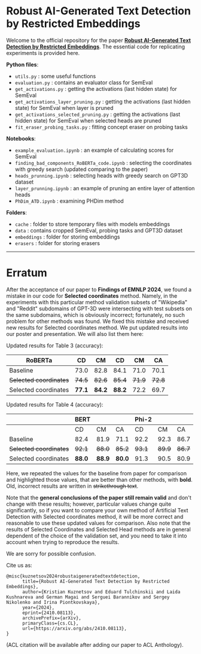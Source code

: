 # Robust AI-Generated Text Detection by Restricted Embeddings

Welcome to the official repository for the paper [**Robust AI-Generated Text Detection by Restricted Embeddings**](https://arxiv.org/abs/2410.08113). The essential code for replicating experiments is provided here. 

**Python files**:
- `utils.py` : some useful functions
- `evaluation.py` : contains an evaluator class for SemEval
- `get_activations.py` : getting the activations (last hidden state) for SemEval
- `get_activations_layer_pruning.py` : getting the activations (last hidden state) for SemEval when layer is pruned
- `get_activations_selected_pruning.py` : getting the activations (last hidden state) for SemEval when selected heads are pruned
- `fit_eraser_probing_tasks.py` : fitting concept eraser on probing tasks

**Notebooks**:
- `example_evaluation.ipynb` : an example of calculating scores for SemEval
- `finding_bad_components_RoBERTa_code.ipynb` : selecting the coordinates with greedy search (updated comparing to the paper)
- `heads_prunning.ipynb` : selecting heads with greedy search on GPT3D dataset
- `layer_prunning.ipynb` : an example of pruning an entire layer of attention heads
- `PhDim_ATD.ipynb` : examining PHDim method

**Folders**:
- `cache` : folder to store temporary files with models embeddings
- `data` : contains cropped SemEval, probing tasks and GPT3D dataset
- `embeddings` : folder for storing embeddings 
- `erasers` : folder for storing erasers

---

# Erratum

After the acceptance of our paper to **Findings of EMNLP 2024**, we found a mistake in our code for **Selected coordinates** method. Namely, in the experiments with this particular method validation subsets of "Wikipedia" and "Reddit" subdomains of GPT-3D were intersecting with test subsets on the same subdomains, which is obviously incorrect; fortunately, no such problem for other methods was found. We fixed this mistake and received new results for Selected coordinates method. We put updated results into our poster and presentation. We will also list them here: 

Updated results for Table 3 (accuracy):

| RoBERTa | CD | CM | CD | CM | CA |
| --- | --- | --- | --- | --- | --- |
| Baseline | 73.0 | 82.8|  84.1| 71.0| 70.1 |
| ~~Selected coordinates~~ | ~~74.5~~ | ~~82.6~~ | ~~85.4~~ | ~~71.9~~ | ~~72.8~~ |
| Selected coordinates | **77.1** | **84.2** | **88.2** | 72.2 | 69.7 |

Updated results for Table 4 (accuracy):

| | BERT | | | Phi-2 | | |
| --- | --- | --- | --- | --- | --- | --- |
|   | CD | CM | CA | CD | CM | CA |
| Baseline | 82.4 | 81.9 | 71.1 | 92.2 | 92.3 | 86.7 | 92.8 | 88.5 | 80.5 |
| ~~Selected coordinates~~ | ~~92.1~~ | ~~88.0~~ | ~~85.2~~ | ~~93.1~~ | ~~89.9~~ | ~~86.7~~ |
| Selected coordinates | **88.0** | **88.9** | **80.0** | 91.3 | 90.5 | 80.9 |

Here, we repeated the values for the baseline from paper for comparison and highlighted those values, that are better than other methods, with **bold**. Old, incorrect results are written in ~~strikethrough text~~.

Note that the **general conclusions of the paper still remain valid** and don't change with these results; however, particular values change quite significantly, so if you want to compare your own method of Artificial Text Detection with Selected coordinates method, it will be more correct and reasonable to use these updated values for comparison. Also note that the results of Selected Coordinates and Selected Head methods are in general dependent of the choice of the validation set, and you need to take it into account when trying to reproduce the results.

We are sorry for possible confusion.

Cite us as:

```
@misc{kuznetsov2024robustaigeneratedtextdetection,
      title={Robust AI-Generated Text Detection by Restricted Embeddings}, 
      author={Kristian Kuznetsov and Eduard Tulchinskii and Laida Kushnareva and German Magai and Serguei Barannikov and Sergey Nikolenko and Irina Piontkovskaya},
      year={2024},
      eprint={2410.08113},
      archivePrefix={arXiv},
      primaryClass={cs.CL},
      url={https://arxiv.org/abs/2410.08113}, 
}
```
(ACL citation will be available after adding our paper to ACL Anthology).
